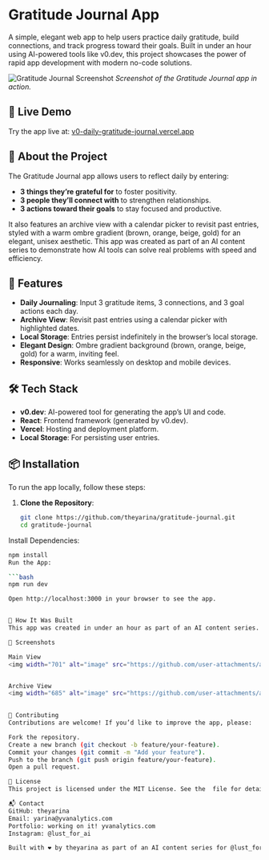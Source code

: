 # Gratitude Journal App

A simple, elegant web app to help users practice daily gratitude, build connections, and track progress toward their goals. Built in under an hour using AI-powered tools like v0.dev, this project showcases the power of rapid app development with modern no-code solutions.

![Gratitude Journal Screenshot](https://snipboard.io/2ZurI3.jpg) 
*Screenshot of the Gratitude Journal app in action.*

## 🌟 Live Demo
Try the app live at: [v0-daily-gratitude-journal.vercel.app](https://v0-daily-gratitude-journal.vercel.app/)

## 📖 About the Project
The Gratitude Journal app allows users to reflect daily by entering:
- **3 things they’re grateful for** to foster positivity.
- **3 people they’ll connect with** to strengthen relationships.
- **3 actions toward their goals** to stay focused and productive.

It also features an archive view with a calendar picker to revisit past entries, styled with a warm ombre gradient (brown, orange, beige, gold) for an elegant, unisex aesthetic. This app was created as part of an AI content series to demonstrate how AI tools can solve real problems with speed and efficiency.

## 🚀 Features
- **Daily Journaling**: Input 3 gratitude items, 3 connections, and 3 goal actions each day.
- **Archive View**: Revisit past entries using a calendar picker with highlighted dates.
- **Local Storage**: Entries persist indefinitely in the browser’s local storage.
- **Elegant Design**: Ombre gradient background (brown, orange, beige, gold) for a warm, inviting feel.
- **Responsive**: Works seamlessly on desktop and mobile devices.

## 🛠️ Tech Stack
- **v0.dev**: AI-powered tool for generating the app’s UI and code.
- **React**: Frontend framework (generated by v0.dev).
- **Vercel**: Hosting and deployment platform.
- **Local Storage**: For persisting user entries.

## 📦 Installation
To run the app locally, follow these steps:

1. **Clone the Repository**:
   ```bash
   git clone https://github.com/theyarina/gratitude-journal.git
   cd gratitude-journal

Install Dependencies:

   ```bash
  npm install
  Run the App:

   ```bash
  npm run dev

Open http://localhost:3000 in your browser to see the app.


🎥 How It Was Built
This app was created in under an hour as part of an AI content series. Using v0.dev, I generated the app with a single prompt, deployed it to Vercel, and pushed the code to GitHub. The process demonstrates how AI can accelerate app development while maintaining quality and functionality. Check out the reel for a behind-the-scenes look! (Link to your reel once it’s ready.)

📸 Screenshots

Main View	
<img width="701" alt="image" src="https://github.com/user-attachments/assets/d88a3fe5-f0e4-462c-ae02-937d00fb622a" />


Archive View
<img width="685" alt="image" src="https://github.com/user-attachments/assets/675c9f6f-e8b0-451b-9e1c-5aec0d525077" />

	
🤝 Contributing
Contributions are welcome! If you’d like to improve the app, please:

Fork the repository.
Create a new branch (git checkout -b feature/your-feature).
Commit your changes (git commit -m "Add your feature").
Push to the branch (git push origin feature/your-feature).
Open a pull request.

📜 License
This project is licensed under the MIT License. See the  file for details.

📬 Contact
GitHub: theyarina
Email: yarina@yvanalytics.com
Portfolio: working on it! yvanalytics.com
Instagram: @lust_for_ai

Built with ❤️ by theyarina as part of an AI content series for @lust_for_ai
